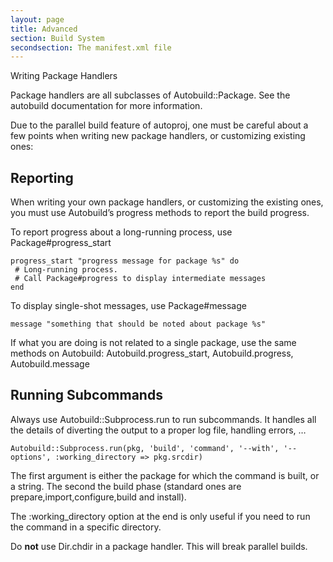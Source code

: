 ```yaml
---
layout: page
title: Advanced
section: Build System
secondsection: The manifest.xml file
---
```


<div class="content2">
<div class="content2-pagetitle">Writing Package Handlers</div>
<div class="content2-container line-box">
<div class="content2-container-1col">



<p>Package handlers are all subclasses of Autobuild::Package. See the autobuild
documentation for more information.</p>

<p>Due to the parallel build feature of autoproj, one must be careful about a few
points when writing new package handlers, or customizing existing ones:</p>

<h2 id="reporting">Reporting</h2>
<p>When writing your own package handlers, or customizing the existing ones, you
must use Autobuild&rsquo;s progress methods to report the build progress.</p>

<p>To report progress about a long-running process, use Package#progress_start</p>

<pre><code class="language-ruby">progress_start "progress message for package %s" do
 # Long-running process.
 # Call Package#progress to display intermediate messages
end
</code></pre>

<p>To display single-shot messages, use Package#message</p>

<pre><code class="language-ruby">message "something that should be noted about package %s"
</code></pre>

<p>If what you are doing is not related to a single package, use the same methods
on Autobuild: Autobuild.progress_start, Autobuild.progress, Autobuild.message</p>

<h2 id="running-subcommands">Running Subcommands</h2>
<p>Always use Autobuild::Subprocess.run to run subcommands. It handles all the
details of diverting the output to a proper log file, handling errors, &hellip;</p>

<pre><code class="language-ruby">Autobuild::Subprocess.run(pkg, 'build', 'command', '--with', '--options', :working_directory =&gt; pkg.srcdir)
</code></pre>

<p>The first argument is either the package for which the command is built, or a
string. The second the build phase (standard ones are
prepare,import,configure,build and install).</p>

<p>The :working_directory option at the end is only useful if you need to run the
command in a specific directory.</p>

<p class="warning">Do <strong>not</strong> use Dir.chdir in a package handler. This will break parallel builds.</p>



</div>
</div>
</div>
